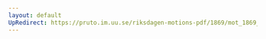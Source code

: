 ```yaml
---
layout: default
UpRedirect: https://pruto.im.uu.se/riksdagen-motions-pdf/1869/mot_1869__ak__49.pdf
---
```

